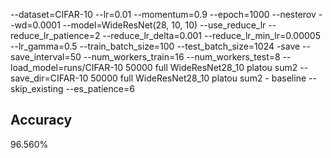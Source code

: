 --dataset=CIFAR-10 --lr=0.01 --momentum=0.9 --epoch=1000 --nesterov --wd=0.0001 --model=WideResNet(28, 10, 10) --use_reduce_lr --reduce_lr_patience=2 --reduce_lr_delta=0.001 --reduce_lr_min_lr=0.00005 --lr_gamma=0.5 --train_batch_size=100 --test_batch_size=1024 -save --save_interval=50 --num_workers_train=16 --num_workers_test=8 --load_model=runs/CIFAR-10 50000 full WideResNet28_10 platou sum2 --save_dir=CIFAR-10 50000 full WideResNet28_10 platou sum2 - baseline --skip_existing --es_patience=6
## Accuracy
 96.560%